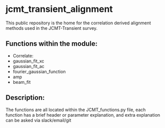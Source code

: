 # jcmt_transient_alignment
This public repository is the home for the correlation derived alignment methods used in the JCMT-Transient survey. 

## Functions within the module:

* Correlate:
* gaussian_fit_xc
* gaussian_fit_ac
* fourier_gaussian_function
* amp
* beam_fit

## Description:

The functions are all located within the JCMT_functions.py file, each function has a brief header or parameter explanation, and extra explanation can be asked via slack/email/git
